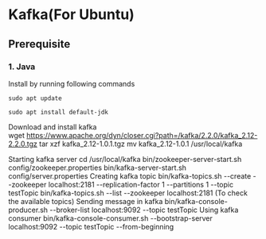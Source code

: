 # Kafka(For Ubuntu)

## Prerequisite
### 1. Java
Install by running following commands
```
sudo apt update
```
```
sudo apt install default-jdk
```
Download and install kafka                
wget https://www.apache.org/dyn/closer.cgi?path=/kafka/2.2.0/kafka_2.12-2.2.0.tgz 
tar xzf kafka_2.12-1.0.1.tgz
mv kafka_2.12-1.0.1 /usr/local/kafka

Starting kafka server
cd /usr/local/kafka
bin/zookeeper-server-start.sh config/zookeeper.properties
bin/kafka-server-start.sh config/server.properties
Creating kafka topic
bin/kafka-topics.sh --create --zookeeper localhost:2181 --replication-factor 1 --partitions 1 --topic testTopic
bin/kafka-topics.sh --list --zookeeper localhost:2181 (To check the available topics)
Sending message in kafka
bin/kafka-console-producer.sh --broker-list localhost:9092 --topic testTopic
Using kafka consumer
bin/kafka-console-consumer.sh --bootstrap-server localhost:9092 --topic testTopic --from-beginning

